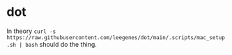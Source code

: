 # dot
In theory `curl -s https://raw.githubusercontent.com/leegenes/dot/main/.scripts/mac_setup.sh | bash` should do the thing.